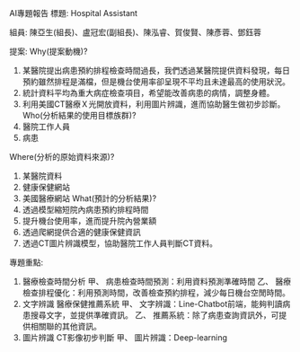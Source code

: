 AI專題報告
標題:  Hospital Assistant

組員:	 陳亞生(組長)、盧冠宏(副組長)、陳泓睿、賀俊賢、陳彥蓉、鄧鈺蓉

提案:
Why(提案動機)?
1.	某醫院提出病患預約排程檢查時間過長，我們透過某醫院提供資料發現，每日預約雖然排程是滿檔，但是機台使用率卻呈現不平均且未達最高的使用狀況。
2.	統計資料平均為重大病症檢查項目，希望能改善病患的病情，調整身體。
3.	利用美國CT醫療Ｘ光開放資料，利用圖片辨識，進而協助醫生做初步診斷。
Who(分析結果的使用目標族群)?
1.	醫院工作人員
2.	病患

Where(分析的原始資料來源)?
1.	某醫院資料
2.	健康保健網站
3.	美國醫療網站
What(預計的分析結果)?
1.	透過模型縮短院內病患預約排程時間
2.	提升機台使用率，進而提升院內營業額
3.	透過爬網提供合適的健康保健資訊
4.	透過CT圖片辨識模型，協助醫院工作人員判斷CT資料。


專題重點: 
1.	醫療檢查時間分析
甲、	病患檢查時間預測：利用資料預測準確時間
乙、	醫療檢查排程優化：利用預測時間，改善檢查預約排程，減少每日機台空閒時間。
2.	文字辨識 醫療保健推薦系統
甲、	文字辨識：Line-Chatbot前端，能夠判讀病患搜尋文字，並提供準確資訊。
乙、	推薦系統：除了病患查詢資訊外，可提供相關聯的其他資訊。
3.	圖片辨識 CT影像初步判斷
甲、	圖片辨識：Deep-learning
